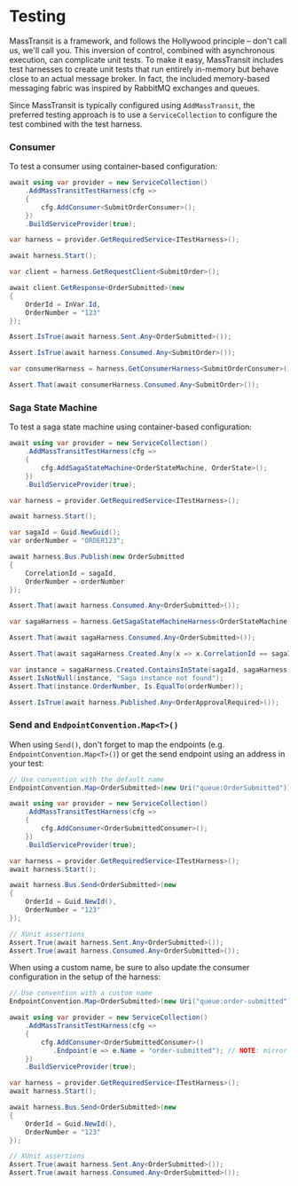 # Testing

MassTransit is a framework, and follows the Hollywood principle – don't call us, we'll call you. This inversion of control, combined with asynchronous execution, can complicate unit tests. To make it easy, MassTransit includes test harnesses to create unit tests that run entirely in-memory but behave close to an actual message broker. In fact, the included memory-based messaging fabric was inspired by RabbitMQ exchanges and queues.

Since MassTransit is typically configured using `AddMassTransit`, the preferred testing approach is to use a `ServiceCollection` to configure the test combined with the test harness.

### Consumer 

To test a consumer using container-based configuration:

```cs
await using var provider = new ServiceCollection()
    .AddMassTransitTestHarness(cfg =>
    {
        cfg.AddConsumer<SubmitOrderConsumer>();
    })
    .BuildServiceProvider(true);

var harness = provider.GetRequiredService<ITestHarness>();

await harness.Start();

var client = harness.GetRequestClient<SubmitOrder>();

await client.GetResponse<OrderSubmitted>(new
{
    OrderId = InVar.Id,
    OrderNumber = "123"
});

Assert.IsTrue(await harness.Sent.Any<OrderSubmitted>());

Assert.IsTrue(await harness.Consumed.Any<SubmitOrder>());

var consumerHarness = harness.GetConsumerHarness<SubmitOrderConsumer>();

Assert.That(await consumerHarness.Consumed.Any<SubmitOrder>());
```

### Saga State Machine

To test a saga state machine using container-based configuration:

```cs
await using var provider = new ServiceCollection()
    .AddMassTransitTestHarness(cfg =>
    {
        cfg.AddSagaStateMachine<OrderStateMachine, OrderState>();
    })
    .BuildServiceProvider(true);

var harness = provider.GetRequiredService<ITestHarness>();

await harness.Start();

var sagaId = Guid.NewGuid();
var orderNumber = "ORDER123";

await harness.Bus.Publish(new OrderSubmitted
{
    CorrelationId = sagaId,
    OrderNumber = orderNumber
});

Assert.That(await harness.Consumed.Any<OrderSubmitted>());

var sagaHarness = harness.GetSagaStateMachineHarness<OrderStateMachine, OrderState>();

Assert.That(await sagaHarness.Consumed.Any<OrderSubmitted>());

Assert.That(await sagaHarness.Created.Any(x => x.CorrelationId == sagaId));

var instance = sagaHarness.Created.ContainsInState(sagaId, sagaHarness.StateMachine, sagaHarness.StateMachine.Submitted);
Assert.IsNotNull(instance, "Saga instance not found");
Assert.That(instance.OrderNumber, Is.EqualTo(orderNumber));

Assert.IsTrue(await harness.Published.Any<OrderApprovalRequired>());
```

### Send and `EndpointConvention.Map<T>()`

When using `Send()`, don't forget to map the endpoints (e.g.  `EndpointConvention.Map<T>()`) or get the send endpoint using an address in your test:

```cs
// Use convention with the default name
EndpointConvention.Map<OrderSubmitted>(new Uri("queue:OrderSubmitted"));

await using var provider = new ServiceCollection()
    .AddMassTransitTestHarness(cfg =>
    {
        cfg.AddConsumer<OrderSubmittedConsumer>();
    })
    .BuildServiceProvider(true);

var harness = provider.GetRequiredService<ITestHarness>();
await harness.Start();

await harness.Bus.Send<OrderSubmitted>(new
{
    OrderId = Guid.NewId(),
    OrderNumber = "123"
});

// XUnit assertions
Assert.True(await harness.Sent.Any<OrderSubmitted>());
Assert.True(await harness.Consumed.Any<OrderSubmitted>());
```

When using a custom name, be sure to also update the consumer configuration in the setup of the harness:

```cs
// Use convention with a custom name
EndpointConvention.Map<OrderSubmitted>(new Uri("queue:order-submitted"));

await using var provider = new ServiceCollection()
    .AddMassTransitTestHarness(cfg =>
    {
        cfg.AddConsumer<OrderSubmittedConsumer>()
           .Endpoint(e => e.Name = "order-submitted"); // NOTE: mirror custom name
    })
    .BuildServiceProvider(true);

var harness = provider.GetRequiredService<ITestHarness>();
await harness.Start();

await harness.Bus.Send<OrderSubmitted>(new
{
    OrderId = Guid.NewId(),
    OrderNumber = "123"
});

// XUnit assertions
Assert.True(await harness.Sent.Any<OrderSubmitted>());
Assert.True(await harness.Consumed.Any<OrderSubmitted>());
```
